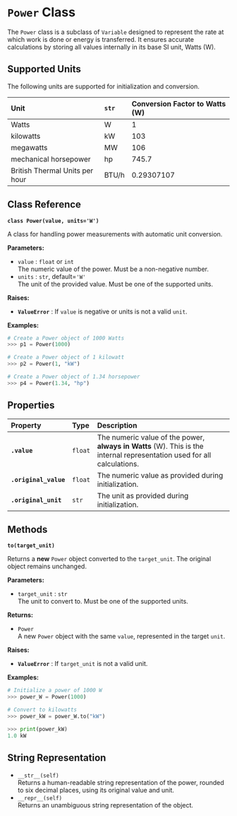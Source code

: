 # **`Power` Class**

The `Power` class is a subclass of `Variable` designed to represent the rate at which work is done or energy is transferred. It ensures accurate calculations by storing all values internally in its base SI unit, Watts (W).

## **Supported Units**

The following units are supported for initialization and conversion.

| Unit | `str` | Conversion Factor to Watts (W) |
| :---- | :---- | :---- |
| Watts | W | 1 |
| kilowatts | kW | 103 |
| megawatts | MW | 106 |
| mechanical horsepower | hp | 745.7 |
| British Thermal Units per hour | BTU/h | 0.29307107 |

## **Class Reference**

**`class Power(value, units='W')`**

A class for handling power measurements with automatic unit conversion.

**Parameters:**

* `value` : `float` or `int`  
  The numeric value of the power. Must be a non-negative number.  
* `units` : `str`, default=`'W'`  
  The unit of the provided value. Must be one of the supported units.

**Raises:**

* **`ValueError`** : If `value` is negative or units is not a valid `unit`.

**Examples:**
```py
# Create a Power object of 1000 Watts  
>>> p1 = Power(1000)

# Create a Power object of 1 kilowatt  
>>> p2 = Power(1, "kW")

# Create a Power object of 1.34 horsepower  
>>> p4 = Power(1.34, "hp")
```

## **Properties**

| Property | Type | Description |
| :---- | :---- | :---- |
| **`.value`** | `float` | The numeric value of the power, **always in Watts** (W). This is the internal representation used for all calculations. |
| **`.original_value`** | `float` | The numeric value as provided during initialization. |
| **`.original_unit`** | `str` | The unit as provided during initialization. |

## **Methods**

**`to(target_unit)`**

Returns a **new** `Power` object converted to the `target_unit`. The original object remains unchanged.

**Parameters:**

* `target_unit` : `str`  
  The unit to convert to. Must be one of the supported units.

**Returns:**

* `Power`  
  A new `Power` object with the same `value`, represented in the target `unit`.

**Raises:**

* **`ValueError`** : If `target_unit` is not a valid unit.

**Examples:**
```py
# Initialize a power of 1000 W  
>>> power_W = Power(1000)

# Convert to kilowatts  
>>> power_kW = power_W.to("kW")

>>> print(power_kW)  
1.0 kW
```
## **String Representation**

* `__str__(self)`  
  Returns a human-readable string representation of the power, rounded to six decimal places, using its original value and unit.  
* `__repr__(self)`  
  Returns an unambiguous string representation of the object.
